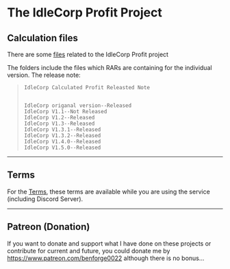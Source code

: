 # The IdleCorp Profit Project
## Calculation files
There are some [files](/Calculation/) related to the IdleCorp Profit project

The folders include the files which RARs are containing for the individual version.
The release note:
>     IdleCorp Calculated Profit Releasted Note
> 
> 
>     IdleCorp origanal version--Released
>     IdleCorp V1.1--Not Released
>     IdleCorp V1.2--Released
>     IdleCorp V1.3--Released
>     IdleCorp V1.3.1--Released
>     IdleCorp V1.3.2--Released
>     IdleCorp V1.4.0--Released
>     IdleCorp V1.5.0--Released

-----------
## Terms
For the [Terms](</Terms Of Service/>), these terms are available while you are using the service (including Discord Server).

-----------
## Patreon (Donation)
If you want to donate and support what I have done on these projects or contribute for current and future, you could donate me by https://www.patreon.com/benforge0022 although there is no bonus...
